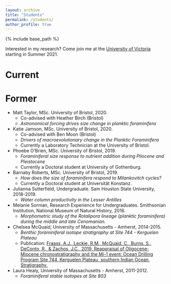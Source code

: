 ```yaml
---
layout: archive
title: "Students"
permalink: /students/
author_profile: true
---
```


{% include base_path %}

Interested in my research? Come join me at the [University of Victoria](https://www.uvic.ca/science/seos/index.php) starting in Summer 2021. 

Current
======

    
    
Former
======
  * Matt Taylor, MSc. University of Bristol, 2020.
    * Co-advised with Heather Birch (Bristol)
    * _Astronomical forcing drives size change in planktic foraminifera_
  * Katie Jamson, MSc. University of Bristol, 2020.
    * Co-advised with Ben Moon (Bristol)
    * _Drivers of macroevolutionary change in the Planktic Foraminifera_
    * Currently a Laboratory Technician at the University of Bristol.
* Phoebe O’Brien, MSc. University of Bristol, 2019.
    * _Foraminiferal size response to nutrient addition during Pliocene and Pleistocene_
    * Currently a Doctoral student at University of Gothenburg.
* Barnaby Roberts, MSc. University of Bristol, 2019.
    * _How does the size of foraminifera respond to Milankovitch cycles?_
    * Currently a Doctoral student at Universität Konstanz.
* Julianna Sutterfield, Undergraduate. Sam Houston State University, 2018-2019.
    * _Water column productivity in the Lesser Antilles_
* Melanie Sorman, Research Experience for Undergraduates. Smithsonian Institution, National Museum of Natural History, 2016.
    * _Morphometric study of the Rotalipora lineage (planktic foraminifera) during the middle and late Cenomanian._
* Chelsea McQuaid, University of Massachusetts - Amherst, 2014-2015.
    * _Benthic foraminiferal isotope stratigraphy at Site 744 - Kerguelen Plateau_
    * Publication: [Fraass, A.J., Leckie, R.M., McQuaid, C., Burns, S., DeConto, R., & Zachos, J.C., 2019, Reappraisal of Oligocene-Miocene chronostratigraphy and the Mi-1 event: Ocean Drilling Program Site 744, Kerguelen Plateau, southern Indian Ocean, Stratigraphy.](https://fraass.github.io/publication/2019-03-01-Site_744)
* Laura Healy, University of Massachusetts - Amherst, 2011-2012.
    * _Foraminiferal stable isotopes at Site 803_
